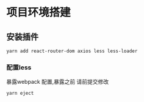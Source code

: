 # 项目环境搭建

## 安装插件
```
yarn add react-router-dom axios less less-loader
```

### 配置less

暴露webpack 配置,暴露之前 请前提交修改
```
yarn eject
```
